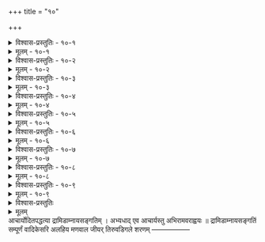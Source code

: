 +++
title = "१०"

+++

<details><summary>विश्वास-प्रस्तुतिः - १०-१</summary>

आद्ये अन्तिमस्य शतकस्य मुनिः स्वयात्रां  
निश्चित्य वर्त्मनि सहायम् अपेक्षमाणः ।  
आप्तं हितज्ञम् अहितच्छिदम् अम्बुजाक्षम्  
मोहूरधीशमुरवैरिणम् आश्रयत् सः ॥ १०-१ ॥
</details>

<details><summary>मूलम् - १०-१</summary>

आद्ये अन्तिमस्य शतकस्य मुनिः स्वयात्रां  
निश्चित्य वर्त्मनि सहायम् अपेक्षमाणः ।  
आप्तं हितज्ञम् अहितच्छिदम् अम्बुजाक्षम्  
मोहूरधीशमुरवैरिणम् आश्रयत् सः ॥ १०-१ ॥
</details>

<details><summary>विश्वास-प्रस्तुतिः - १०-२</summary>

वैकुण्ठम् एत्य करणीयम् अशेषदास्यम्  
अत्रैव केवलम् अनन्तपुरे विधित्सन् ।  
प्राप्यत्वम् अन्यदुरितौघ निवर्तनं च  
प्राचीकशत् तनुभृतां शठजिद् द्वितीये ॥ १०-२ ॥
</details>

<details><summary>मूलम् - १०-२</summary>

वैकुण्ठम् एत्य करणीयम् अशेषदास्यम्  
अत्रैव केवलम् अनन्तपुरे विधित्सन् ।  
प्राप्यत्वम् अन्यदुरितौघ निवर्तनं च  
प्राचीकशत् तनुभृतां शठजिद् द्वितीये ॥ १०-२ ॥
</details>

<details><summary>विश्वास-प्रस्तुतिः - १०-३</summary>

गोपीवियुक्तम् अपि गोचपलं वियुक्तं  
दास्यं तमपि अचिरमेव हरिं निजेष्टम् ।  
स्वोपेक्षकं तम् अतिशङ्क्य मुनिः स तेन  
विस्रम्भितो विपुलतृष्णतया तृतीये ॥ १०-३ ॥
</details>

<details><summary>मूलम् - १०-३</summary>

गोपीवियुक्तम् अपि गोचपलं वियुक्तं  
दास्यं तमपि अचिरमेव हरिं निजेष्टम् ।  
स्वोपेक्षकं तम् अतिशङ्क्य मुनिः स तेन  
विस्रम्भितो विपुलतृष्णतया तृतीये ॥ १०-३ ॥
</details>

<details><summary>विश्वास-प्रस्तुतिः - १०-४</summary>

आसक्तिनिश्चययुतः स्वफलागमस्य  
स्वार्थात् परार्थपरधीर् अनुकम्पया सः ।  
उज्जीवनाय जगताम् उपदिष्टपूर्वाम्  
भक्तिं हरौ फलयुतां निजगाद तुर्ये ॥ १०-४ ॥
</details>

<details><summary>मूलम् - १०-४</summary>

आसक्तिनिश्चययुतः स्वफलागमस्य  
स्वार्थात् परार्थपरधीर् अनुकम्पया सः ।  
उज्जीवनाय जगताम् उपदिष्टपूर्वाम्  
भक्तिं हरौ फलयुतां निजगाद तुर्ये ॥ १०-४ ॥
</details>

<details><summary>विश्वास-प्रस्तुतिः - १०-५</summary>

कृष्णस्य पादयुगलम् प्रतिभावनीयं  
जिज्ञासितं जगति भक्तिसमुत्सुकानाम् ।  
प्राप्तौ त्वरातिशयवान् मितसूक्तिजालैर्  
भक्तेः शरीरमपि पञ्चमतो जगाद ॥ १०-५ ॥
</details>

<details><summary>मूलम् - १०-५</summary>

कृष्णस्य पादयुगलम् प्रतिभावनीयं  
जिज्ञासितं जगति भक्तिसमुत्सुकानाम् ।  
प्राप्तौ त्वरातिशयवान् मितसूक्तिजालैर्  
भक्तेः शरीरमपि पञ्चमतो जगाद ॥ १०-५ ॥
</details>

<details><summary>विश्वास-प्रस्तुतिः - १०-६</summary>

वैकुण्ठधामनि विवेशयिषुं स्वमीशं  
तच्च स्वकीयविधिनैव विधातुकामम् ।  
पश्यन् मुनिः प्रमुदितोऽनुबभूव षष्ठे  
वाञ्छाधिकाः स्वविषयोपकृतीस् तदीयाः ॥ १०-६ ॥
</details>

<details><summary>मूलम् - १०-६</summary>

वैकुण्ठधामनि विवेशयिषुं स्वमीशं  
तच्च स्वकीयविधिनैव विधातुकामम् ।  
पश्यन् मुनिः प्रमुदितोऽनुबभूव षष्ठे  
वाञ्छाधिकाः स्वविषयोपकृतीस् तदीयाः ॥ १०-६ ॥
</details>

<details><summary>विश्वास-प्रस्तुतिः - १०-७</summary>

अस्मिन् उपैमि अमुम् इति स्वशरीरलोल-  
तद्दोषमुग्धमपि तत्त्यजने स्वयाज्ञाम् ।  
सार्थां चिकीर्षुम् अधिगम्य हरिं तदीये  
शीले मुनिः स खलु सप्तमतो ममज्ज॥ १०-७ ॥
</details>

<details><summary>मूलम् - १०-७</summary>

अस्मिन् उपैमि अमुम् इति स्वशरीरलोल-  
तद्दोषमुग्धमपि तत्त्यजने स्वयाज्ञाम् ।  
सार्थां चिकीर्षुम् अधिगम्य हरिं तदीये  
शीले मुनिः स खलु सप्तमतो ममज्ज॥ १०-७ ॥
</details>

<details><summary>विश्वास-प्रस्तुतिः - १०-८</summary>

व्यामोहम् आत्मनि विलोक्य विभोर् अवेलम्  
अत्यादरे मयि कथं त्वमनादरः प्राक् ।  
हेतुं वद उचितम् इह इत्यनुपृच्छ्य चैनं  
दत्तोत्तरो मुनिर् अनेन च अष्टमे अभूत् ॥ १०-८ ॥
</details>

<details><summary>मूलम् - १०-८</summary>

व्यामोहम् आत्मनि विलोक्य विभोर् अवेलम्  
अत्यादरे मयि कथं त्वमनादरः प्राक् ।  
हेतुं वद उचितम् इह इत्यनुपृच्छ्य चैनं  
दत्तोत्तरो मुनिर् अनेन च अष्टमे अभूत् ॥ १०-८ ॥
</details>

<details><summary>विश्वास-प्रस्तुतिः - १०-९</summary>

सत्कारम् अध्वनि सुरैरपि सन्निकृष्टे  
प्रत्युद्गतिम् परमधाम्नि जनैस् तदीयैः ।  
तत्र स्थितिं सुखमयीं च हरिप्रियाणाम्  
आसादितो मुनिरभून् नवमे शठारिः॥ १०-९ ॥
</details>

<details><summary>मूलम् - १०-९</summary>

सत्कारम् अध्वनि सुरैरपि सन्निकृष्टे  
प्रत्युद्गतिम् परमधाम्नि जनैस् तदीयैः ।  
तत्र स्थितिं सुखमयीं च हरिप्रियाणाम्  
आसादितो मुनिरभून् नवमे शठारिः॥ १०-९ ॥
</details>

<details><summary>विश्वास-प्रस्तुतिः</summary>

तद्दर्शनं च मनसैव न चक्षुषा इति  
भक्त्यायुतः परमया भगवान् शठारिः ।  
पद्माज्ञया भगवतः परिहृत्य मान्द्यं  
स्वाभीष्टम् अच्युतपदं दशमे प्रपेदे ॥ १०–१० ॥
</details>

<details><summary>मूलम्</summary>

तद्दर्शनं च मनसैव न चक्षुषा इति  
भक्त्यायुतः परमया भगवान् शठारिः ।  
पद्माज्ञया भगवतः परिहृत्य मान्द्यं  
स्वाभीष्टम् अच्युतपदं दशमे प्रपेदे ॥ १०–१० ॥
</details>
आचार्योदितपद्धत्या द्रामिडाम्नायसङ्गतिम् ।  
अभ्यधाद् एव आचार्यस्तु अभिरामवराह्वयः ॥  
द्रामिडाम्नायसङ्गतिं सम्पूर्णं  
वादिकेसरि अलहिय मणवाल जीयर् तिरुवडिगले शरणम्  
—————–  
